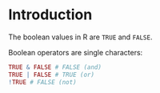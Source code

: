 # Introduction

The boolean values in R are `TRUE` and `FALSE`.

Boolean operators are single characters:

```R
TRUE & FALSE # FALSE (and)
TRUE | FALSE # TRUE (or)
!TRUE # FALSE (not)
```
